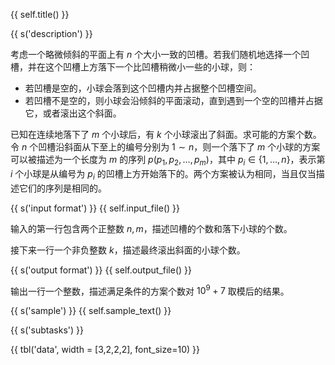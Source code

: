 {{ self.title() }}

{{ s('description') }}

考虑一个略微倾斜的平面上有 $n$ 个大小一致的凹槽。若我们随机地选择一个凹槽，并在这个凹槽上方落下一个比凹槽稍微小一些的小球，则：

+ 若凹槽是空的，小球会落到这个凹槽内并占据整个凹槽空间。
+ 若凹槽不是空的，则小球会沿倾斜的平面滚动，直到遇到一个空的凹槽并占据它，或者滚出这个斜面。

已知在连续地落下了 $m$ 个小球后，有 $k$ 个小球滚出了斜面。求可能的方案个数。令 $n$ 个凹槽沿斜面从下至上的编号分别为 $1 \sim n$，则一个落下了 $m$ 个小球的方案可以被描述为一个长度为 $m$ 的序列 $p(p_1, p_2, \dots, p_m)$，其中 $p_i \in \{1, \dots, n\}$，表示第 $i$ 个小球是从编号为 $p_i$ 的凹槽上方开始落下的。两个方案被认为相同，当且仅当描述它们的序列是相同的。

{{ s('input format') }}
{{ self.input_file() }}

输入的第一行包含两个正整数 $n,m$，描述凹槽的个数和落下小球的个数。

接下来一行一个非负整数 $k$，描述最终滚出斜面的小球个数。

{{ s('output format') }}
{{ self.output_file() }}

输出一行一个整数，描述满足条件的方案个数对 $10^9+7$ 取模后的结果。

{{ s('sample') }}
{{ self.sample_text() }}

{{ s('subtasks') }}

{{ tbl('data', width = [3,2,2,2], font_size=10) }}
